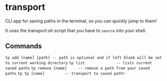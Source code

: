 # transport

CLI app for saving paths in the terminal, so you can quickly jump to them!

It uses the transport.sh script that you have to `source` into your shell.

## Commands
`tp add [name] [path] -- path is optional and if left blank will be set to current working directory`
`tp list              -- lists current saved paths`
`tp remove [name]     -- remove a path from your saved paths`
`tp tp [name]         -- transport to saved path!`
